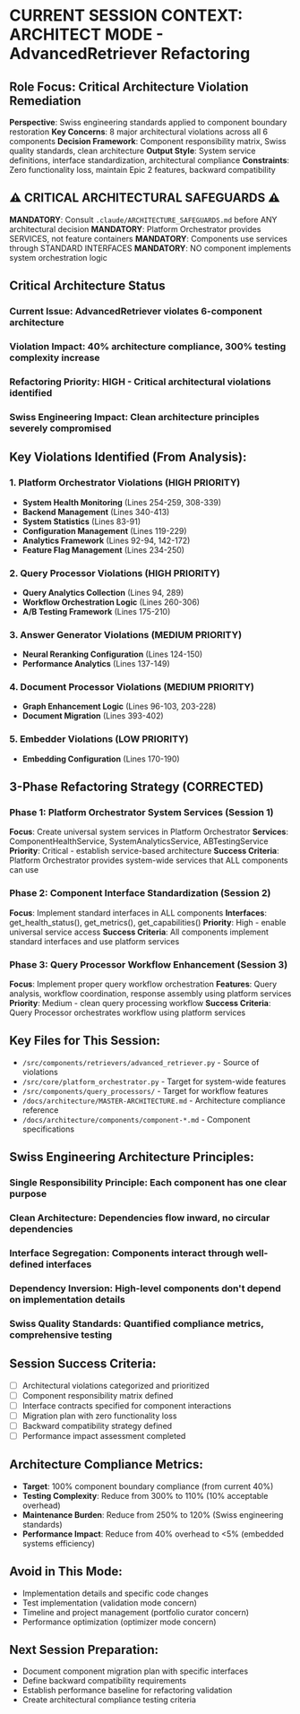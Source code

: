# CURRENT SESSION CONTEXT: ARCHITECT MODE - AdvancedRetriever Refactoring

## Role Focus: Critical Architecture Violation Remediation
**Perspective**: Swiss engineering standards applied to component boundary restoration
**Key Concerns**: 8 major architectural violations across all 6 components
**Decision Framework**: Component responsibility matrix, Swiss quality standards, clean architecture
**Output Style**: System service definitions, interface standardization, architectural compliance
**Constraints**: Zero functionality loss, maintain Epic 2 features, backward compatibility

## ⚠️ CRITICAL ARCHITECTURAL SAFEGUARDS ⚠️
**MANDATORY**: Consult `.claude/ARCHITECTURE_SAFEGUARDS.md` before ANY architectural decision
**MANDATORY**: Platform Orchestrator provides SERVICES, not feature containers
**MANDATORY**: Components use services through STANDARD INTERFACES
**MANDATORY**: NO component implements system orchestration logic

## Critical Architecture Status
### Current Issue: AdvancedRetriever violates 6-component architecture
### Violation Impact: 40% architecture compliance, 300% testing complexity increase
### Refactoring Priority: HIGH - Critical architectural violations identified
### Swiss Engineering Impact: Clean architecture principles severely compromised

## Key Violations Identified (From Analysis):

### 1. Platform Orchestrator Violations (HIGH PRIORITY)
- **System Health Monitoring** (Lines 254-259, 308-339)
- **Backend Management** (Lines 340-413)
- **System Statistics** (Lines 83-91)
- **Configuration Management** (Lines 119-229)
- **Analytics Framework** (Lines 92-94, 142-172)
- **Feature Flag Management** (Lines 234-250)

### 2. Query Processor Violations (HIGH PRIORITY)
- **Query Analytics Collection** (Lines 94, 289)
- **Workflow Orchestration Logic** (Lines 260-306)
- **A/B Testing Framework** (Lines 175-210)

### 3. Answer Generator Violations (MEDIUM PRIORITY)
- **Neural Reranking Configuration** (Lines 124-150)
- **Performance Analytics** (Lines 137-149)

### 4. Document Processor Violations (MEDIUM PRIORITY)
- **Graph Enhancement Logic** (Lines 96-103, 203-228)
- **Document Migration** (Lines 393-402)

### 5. Embedder Violations (LOW PRIORITY)
- **Embedding Configuration** (Lines 170-190)

## 3-Phase Refactoring Strategy (CORRECTED)

### Phase 1: Platform Orchestrator System Services (Session 1)
**Focus**: Create universal system services in Platform Orchestrator
**Services**: ComponentHealthService, SystemAnalyticsService, ABTestingService
**Priority**: Critical - establish service-based architecture
**Success Criteria**: Platform Orchestrator provides system-wide services that ALL components can use

### Phase 2: Component Interface Standardization (Session 2)
**Focus**: Implement standard interfaces in ALL components
**Interfaces**: get_health_status(), get_metrics(), get_capabilities()
**Priority**: High - enable universal service access
**Success Criteria**: All components implement standard interfaces and use platform services

### Phase 3: Query Processor Workflow Enhancement (Session 3)
**Focus**: Implement proper query workflow orchestration
**Features**: Query analysis, workflow coordination, response assembly using platform services
**Priority**: Medium - clean query processing workflow
**Success Criteria**: Query Processor orchestrates workflow using platform services

## Key Files for This Session:
- `/src/components/retrievers/advanced_retriever.py` - Source of violations
- `/src/core/platform_orchestrator.py` - Target for system-wide features
- `/src/components/query_processors/` - Target for workflow features
- `/docs/architecture/MASTER-ARCHITECTURE.md` - Architecture compliance reference
- `/docs/architecture/components/component-*.md` - Component specifications

## Swiss Engineering Architecture Principles:
### Single Responsibility Principle: Each component has one clear purpose
### Clean Architecture: Dependencies flow inward, no circular dependencies
### Interface Segregation: Components interact through well-defined interfaces
### Dependency Inversion: High-level components don't depend on implementation details
### Swiss Quality Standards: Quantified compliance metrics, comprehensive testing

## Session Success Criteria:
- [ ] Architectural violations categorized and prioritized
- [ ] Component responsibility matrix defined
- [ ] Interface contracts specified for component interactions
- [ ] Migration plan with zero functionality loss
- [ ] Backward compatibility strategy defined
- [ ] Performance impact assessment completed

## Architecture Compliance Metrics:
- **Target**: 100% component boundary compliance (from current 40%)
- **Testing Complexity**: Reduce from 300% to 110% (10% acceptable overhead)
- **Maintenance Burden**: Reduce from 250% to 120% (Swiss engineering standards)
- **Performance Impact**: Reduce from 40% overhead to <5% (embedded systems efficiency)

## Avoid in This Mode:
- Implementation details and specific code changes
- Test implementation (validation mode concern)
- Timeline and project management (portfolio curator concern)
- Performance optimization (optimizer mode concern)

## Next Session Preparation:
- Document component migration plan with specific interfaces
- Define backward compatibility requirements
- Establish performance baseline for refactoring validation
- Create architectural compliance testing criteria